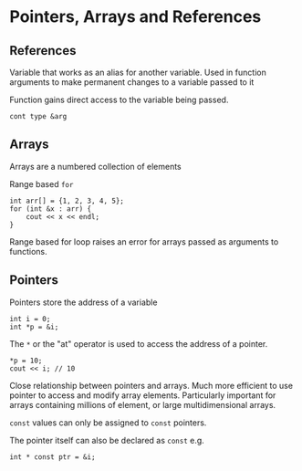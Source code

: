 # Pointers, Arrays and References

## References

Variable that works as an alias for another variable. Used in function arguments to make permanent changes to a variable passed to it

Function gains direct access to the variable being passed.

```
cont type &arg
```

## Arrays

Arrays are a numbered collection of elements

Range based `for`

```
int arr[] = {1, 2, 3, 4, 5};
for (int &x : arr) {
    cout << x << endl;
}
```

Range based for loop raises an error for arrays passed as arguments to functions.


## Pointers

Pointers store the address of a variable

```
int i = 0;
int *p = &i;
```

The `*` or the "at" operator is used to access the address of a pointer.

```
*p = 10;
cout << i; // 10
```

Close relationship between pointers and arrays. Much more efficient to use pointer to access and modify array elements. Particularly important for arrays containing millions of element, or large multidimensional arrays.

`const` values can only be assigned to `const` pointers.

The pointer itself can also be declared as `const` e.g.

```
int * const ptr = &i;
```

